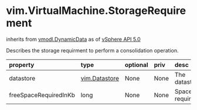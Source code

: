 vim.VirtualMachine.StorageRequirement
=====================================
inherits from [vmodl.DynamicData](docs/vmodl.DynamicData.md)
as of [vSphere API 5.0](vim.version.md#vim.version.version7)


Describes the storage requirment to perform a consolidation  operation.

| property | type | optional | priv | desc |
|:---------|:-----|:---------|:-----|:-----|
| datastore | [vim.Datastore](vim.Datastore.md "vim.Datastore") | None | None | The datastore. |
| freeSpaceRequiredInKb | long | None | None | Space required. |


